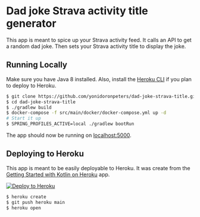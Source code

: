 # Dad joke Strava activity title generator
This app is meant to spice up your Strava activity feed. It calls an API to get a random dad joke. Then sets your Strava activity title to display the joke.

## Running Locally
Make sure you have Java 8 installed.  Also, install the [Heroku CLI](https://cli.heroku.com/) if you plan to deploy to Heroku.

```sh
$ git clone https://github.com/yonidoronpeters/dad-joke-strava-title.git
$ cd dad-joke-strava-title
$ ./gradlew build
$ docker-compose -f src/main/docker/docker-compose.yml up -d
# Start it up
$ SPRING_PROFILES_ACTIVE=local ./gradlew bootRun
```

The app should now be running on [localhost:5000](http://localhost:5000/).

## Deploying to Heroku
This app is meant to be easily deployable to Heroku. It was create from the [Getting Started with Kotlin on Heroku](https://github.com/heroku/kotlin-getting-started.git) app.

[![Deploy to Heroku](https://www.herokucdn.com/deploy/button.png)](https://heroku.com/deploy)

```sh
$ heroku create
$ git push heroku main
$ heroku open
```

